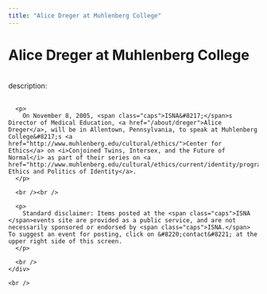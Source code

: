 ```yaml
---
title: "Alice Dreger at Muhlenberg College"
---
```


# Alice Dreger at Muhlenberg College

<div class="flexinode-body flexinode-2">
  <div class="flexinode-textarea-1">
    <div class="form-item">
      <br /> <label>description:</label><br /><br /> 
      
      <p>
        On November 8, 2005, <span class="caps">ISNA&#8217;</span>s Director of Medical Education, <a href="/about/dreger">Alice Dreger</a>, will be in Allentown, Pennsylvania, to speak at Muhlenberg College&#8217;s <a href="http://www.muhlenberg.edu/cultural/ethics/">Center for Ethics</a> on <i>Conjoined Twins, Intersex, and the Future of Normal</i> as part of their series on <a href="http://www.muhlenberg.edu/cultural/ethics/current/identity/program.html">The Ethics and Politics of Identity</a>.
      </p>
      
      <br /><br />
      
      <p>
        Standard disclaimer: Items posted at the <span class="caps">ISNA </span>events site are provided as a public service, and are not necessarily sponsored or endorsed by <span class="caps">ISNA.</span> To suggest an event for posting, click on &#8220;contact&#8221; at the upper right side of this screen.
      </p>
      
      <br />
    </div>
    
    <br />
  </div>
</div>